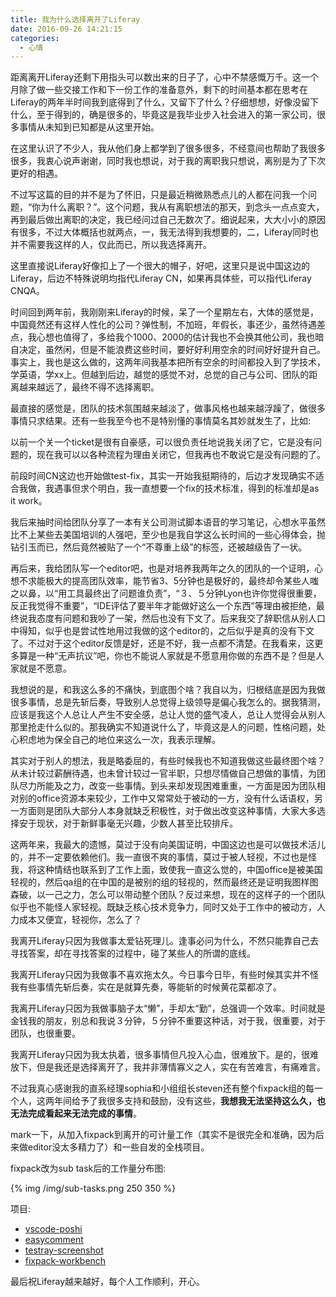 ```yaml
---
title: 我为什么选择离开了Liferay
date: 2016-09-26 14:21:15
categories: 
  - 心情
---
```

距离离开Liferay还剩下用指头可以数出来的日子了，心中不禁感慨万千。这一个月除了做一些交接工作和下一份工作的准备意外，剩下的时间基本都在思考在Liferay的两年半时间我到底得到了什么，又留下了什么？仔细想想，好像没留下什么，至于得到的，确是很多的，毕竟这是我毕业步入社会进入的第一家公司，很多事情从未知到已知都是从这里开始。

在这里认识了不少人，我从他们身上都学到了很多很多，不经意间也帮助了我很多很多，我衷心说声谢谢，同时我也想说，对于我的离职我只想说，离别是为了下次更好的相遇。

不过写这篇的目的并不是为了怀旧，只是最近稍微熟悉点儿的人都在问我一个问题，“你为什么离职？”。这个问题，我从有离职想法的那天，到念头一点点变大，再到最后做出离职的决定，我已经问过自己无数次了。细说起来，大大小小的原因有很多，不过大体概括也就两点，一，我无法得到我想要的，二，Liferay同时也并不需要我这样的人，仅此而已，所以我选择离开。

这里直接说Liferay好像扣上了一个很大的帽子，好吧，这里只是说中国这边的Liferay，后边不特殊说明均指代Liferay CN，如果再具体些，可以指代Liferay CNQA。

<!--more-->

时间回到两年前，我刚刚来Liferay的时候，呆了一个星期左右，大体的感觉是，中国竟然还有这样人性化的公司？弹性制，不加班，年假长，事还少，虽然待遇差点，我心想也值得了，多给我个1000、2000的估计我也不会换其他公司，我也暗自决定，虽然闲，但是不能浪费这些时间，要好好利用空余的时间好好提升自己。事实上，我也是这么做的，这两年间我基本把所有空余的时间都投入到了学技术，学英语，学xx上。但越到后边，越觉的感觉不对，总觉的自己与公司、团队的距离越来越远了，最终不得不选择离职。

最直接的感觉是，团队的技术氛围越来越淡了，做事风格也越来越浮躁了，做很多事情只求结果。还有一些我至今也不是特别懂的事情莫名其妙就发生了，比如:

以前一个关一个ticket是很有自豪感，可以很负责任地说我关闭了它，它是没有问题的，现在我可以以各种流程为理由关闭它，但我再也不敢说它是没有问题的了。

前段时间CN这边也开始做test-fix，其实一开始我挺期待的，后边才发现确实不适合我做，我遇事但求个明白，我一直想要一个fix的技术标准，得到的标准却是as it work。

我后来抽时间给团队分享了一本有关公司测试脚本语音的学习笔记，心想水平虽然比不上某些去美国培训的人强吧，至少也是我自学这么长时间的一些心得体会，抛钻引玉而已，然后竟然被贴了一个“不尊重上级”的标签，还被越级告了一状。

再后来，我给团队写一个editor吧，也是对培养我两年之久的团队的一个证明，心想不求能极大的提高团队效率，能节省3、5分钟也是极好的，最终却令某些人嗤之以鼻，以“用工具最终出了问题谁负责”，“３、５分钟Lyon也许你觉得很重要，反正我觉得不重要”，“IDE评估了要半年才能做好这么一个东西”等理由被拒绝，最终说我态度有问题和我吵了一架，然后也没有下文了。后来我交了辞职信从别人口中得知，似乎也是尝试性地用过我做的这个editor的，之后似乎是真的没有下文了。不过对于这个editor反馈是好，还是不好，我一点都不清楚。在我看来，这更多算是一种“无声抗议”吧，你也不能说人家就是不愿意用你做的东西不是？但是人家就是不愿意。

我想说的是，和我这么多的不痛快，到底图个啥？我自以为，归根结底是因为我做很多事情，总是先斩后奏，导致别人总觉得上级领导是偏心我怎么的。据我猜测，应该是我这个人总让人产生不安全感，总让人觉的盛气凌人，总让人觉得会从别人那里抢走什么似的。那我确实不知道说什么了，毕竟这是人的问题，性格问题，处心积虑地为保全自己的地位来这么一次，我表示理解。

其实对于别人的想法，我是略委屈的，有些时候我也不知道我做这些最终图个啥？从未计较过薪酬待遇，也未曾计较过一官半职，只想尽情做自己想做的事情，为团队尽力所能及之力，改变一些事情。到头来却发现困难重重，一方面是因为团队相对别的office资源本来较少，工作中又常常处于被动的一方，没有什么话语权，另一方面则是团队大部分人本身就缺乏积极性，对于做出改变这种事情，大家大多选择安于现状，对于新鲜事毫无兴趣，少数人甚至比较排斥。

这两年来，我最大的遗憾，莫过于没有向美国证明，中国这边也是可以做技术活儿的，并不一定要依赖他们。我一直很不爽的事情，莫过于被人轻视，不过也是怪我，将这种情结也联系到了工作上面，致使我一直这么觉的，中国office是被美国轻视的，然后qa组的在中国的是被别的组的轻视的，然而最终还是证明我图样图森破，以一己之力，怎么可以带动整个团队？反过来想，现在的这样子的一个团队似乎也不能怪人家轻视。既缺乏核心技术竞争力，同时又处于工作中的被动方，人力成本又便宜，轻视你，怎么了？

我离开Liferay只因为我做事太爱钻死理儿。逢事必问为什么，不然只能靠自己去寻找答案，却在寻找答案的过程中，碰了某些人的所谓的底线。

我离开Liferay只因为我做事不喜欢拖太久。今日事今日毕，有些时候其实并不怪我有些事情先斩后奏，实在是就算先奏，等能斩的时候黄花菜都凉了。

我离开Liferay只因为我做事脑子太“懒”，手却太“勤”，总强调一个效率。时间就是金钱我的朋友，别总和我说３分钟，５分钟不重要这种话，对于我，很重要，对于团队，也很重要。

我离开Liferay只因为我太执着，很多事情但凡投入心血，很难放下。是的，很难放下，但是我还是选择离开了，我并非薄情寡义之人，实在有苦难言，有痛难言。

不过我真心感谢我的直系经理sophia和小组组长steven还有整个fixpack组的每一个人，这两年间给予了我很多支持和鼓励，没有这些，**我想我无法坚持这么久，也无法完成看起来无法完成的事情**。

mark一下，从加入fixpack到离开的可计量工作（其实不是很完全和准确，因为后来做editor没太多精力了）和一些自发的全栈项目。

fixpack改为sub task后的工作量分布图:

{% img /img/sub-tasks.png 250 350 
%}

项目:
* [vscode-poshi](https://github.com/haoliangwu/vscode-poshi)
* [easycomment](https://github.com/haoliangwu/EasyComment)
* [testray-screenshot](https://github.com/haoliangwu/testray-screenshot)
* [fixpack-workbench](https://github.com/haoliangwu/FixPack-Workbench)

最后祝Liferay越来越好，每个人工作顺利，开心。